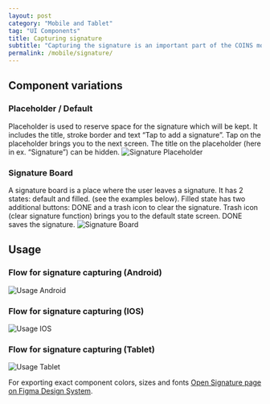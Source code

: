 ```yaml
---
layout: post
category: "Mobile and Tablet"
tag: "UI Components"
title: Capturing signature
subtitle: "Capturing the signature is an important part of the COINS mobile interface. By signing users usually confirm the jobs that are done, their timesheets, etc.  "
permalink: /mobile/signature/
---
```


## Component variations
### Placeholder / Default
Placeholder is used to reserve space for the signature which will be kept. It includes the title, stroke border and text “Tap to add a signature”. Tap on the placeholder brings you to the next screen.
The title on the placeholder (here in ex. “Signature”) can be hidden.
![Signature Placeholder]({{site.baseurl}}/img/Mobile_Signature_Placeholder.png) 

### Signature Board
A signature board is a place where the user leaves a signature. It has 2 states: default and filled. (see the examples below). Filled state has two additional buttons: DONE and a trash icon to clear the signature. Trash icon (clear signature function) brings you to the default state screen. DONE saves the signature.
![Signature Board]({{Mobile_Signature_Board.png) 

## Usage
### Flow for signature capturing (Android)
![Usage Android]({{site.baseurl}}/img/Mobile_Usage_Android.png) 

### Flow for signature capturing (IOS)
![Usage IOS]({{site.baseurl}}/img/Mobile_Usage_IOS.png) 

### Flow for signature capturing (Tablet)
![Usage Tablet]({{site.baseurl}}/img/Mobile_Usage_Tablet.png) 

For exporting exact component colors, sizes and fonts [Open Signature page on Figma Design System](https://www.figma.com/file/TwQ8GcLuodWXegpAArH1RC/Draft-mobile-components?node-id=827%3A19019&t=9ABgPdWYKM5ljMXF-1).
